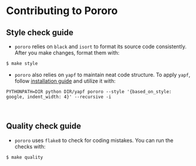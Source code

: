 # Contributing to Pororo

## Style check guide

- `pororo` relies on `black` and `isort` to format its source code consistently. After you make changes, format them with:

```bash
$ make style
```

- `pororo` also relies on `yapf` to maintain neat code structure. To apply `yapf`, follow [installation guide](https://github.com/google/yapf#installation) and utilize it with:

```
PYTHONPATH=DIR python DIR/yapf pororo --style '{based_on_style: google, indent_width: 4}' --recursive -i
```

<br>

## Quality check guide

- `pororo` uses `flake8` to check for coding mistakes. You can run the checks with:

```bash
$ make quality
```
